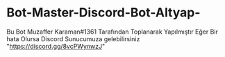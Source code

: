 # Bot-Master-Discord-Bot-Altyap-
Bu Bot Muzaffer Karaman#1361 Tarafından Toplanarak Yapılmıştır Eğer Bir hata Olursa Discord Sunucumuza gelebilirsiniz "https://discord.gg/8vcPWynwzJ"
